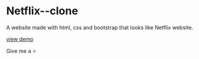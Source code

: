 # Netflix--clone

A website made with html, css and bootstrap that looks like Netflix website.   

[view demo](https://sindhuinti.github.io/Netflix---clone/)

Give me a ⭐
